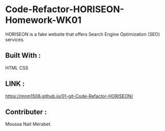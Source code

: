# Code-Refactor-HORISEON-Homework-WK01
 HORISEON is a fake website that offers Search Engine Optimization (SEO) services.
 
## Built With :
HTML
CSS
## LINK :
https://mnm1506.github.io/01-git-Code-Refactor-HORISEON/

## Contributer :
  Moussa Nait Merabet.
